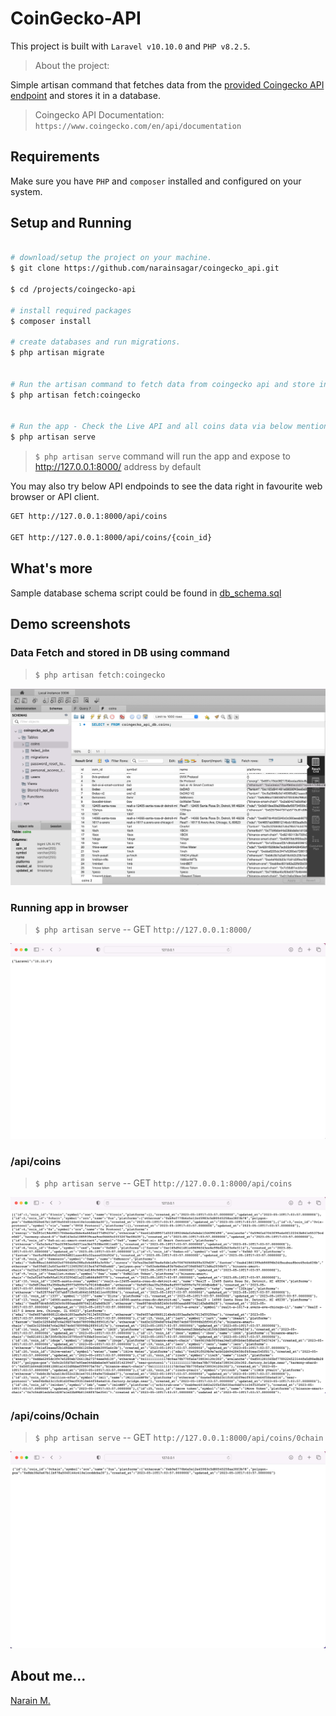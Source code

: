 # CoinGecko-API

This project is built with `Laravel v10.10.0` and `PHP v8.2.5`.

> About the project:

Simple artisan command that fetches data from the [provided Coingecko API endpoint](https://api.coingecko.com/api/v3/coins/list?include_platform=true) and stores it in a database.

> Coingecko API Documentation: `https://www.coingecko.com/en/api/documentation`

## Requirements

Make sure you have `PHP` and `composer` installed and configured on your system.

## Setup and Running

```bash

# download/setup the project on your machine.
$ git clone https://github.com/narainsagar/coingecko_api.git

$ cd /projects/coingecko-api

# install required packages
$ composer install

# create databases and run migrations.
$ php artisan migrate


# Run the artisan command to fetch data from coingecko api and store into db.
$ php artisan fetch:coingecko


# Run the app - Check the Live API and all coins data via below mentioned API endpoints.
$ php artisan serve 

```

> `$ php artisan serve` command will run the app and expose to http://127.0.0.1:8000/ address by default

You may also try below API endpoinds to see the data right in favourite web browser or API client.

```bash
GET http://127.0.0.1:8000/api/coins

GET http://127.0.0.1:8000/api/coins/{coin_id}
```

## What's more

Sample database schema script could be found in [db_schema.sql](./db_schema.sql)


## Demo screenshots

### Data Fetch and stored in DB using command 

> `$ php artisan fetch:coingecko`

![img](./screenshots/mysql_db.png)

### Running app in browser

> `$ php artisan serve` -- GET `http://127.0.0.1:8000/`

![img](./screenshots/home.png)


### /api/coins

> `$ php artisan serve` -- GET `http://127.0.0.1:8000/api/coins`

![img](./screenshots/coins.png)

### /api/coins/0chain

> `$ php artisan serve` -- GET `http://127.0.0.1:8000/api/coins/0chain`

![img](./screenshots/coin_id_0_chain.png)


## About me...

[Narain M.](https://github.com/narainsagar)
